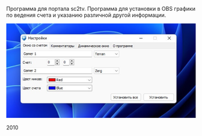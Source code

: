 Программа для портала sc2tv.
Программа для установки в OBS графики по ведения счета и указанию различной другой информации.

![Main screen](https://github.com/agrebnevru/sc2_informer/raw/master/screen.jpg)

2010
